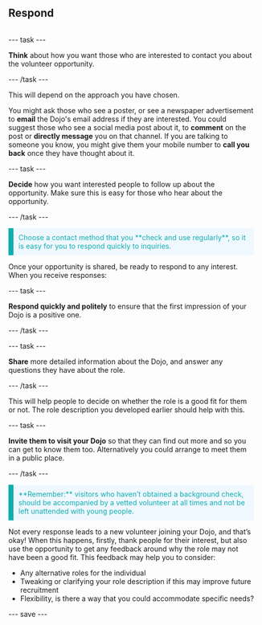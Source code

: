 ## Respond

<div style="display: flex; flex-wrap: wrap">
<div style="flex-basis: 200px; flex-grow: 1; margin-right: 15px;">

--- task ---
  
**Think** about how you want those who are interested to contact you about the volunteer opportunity. 

--- /task ---
 
This will depend on the approach you have chosen.
  
You might ask those who see a poster, or see a newspaper advertisement to **email** the Dojo's email address if they are interested.
You could suggest those who see a social media post about it, to **comment** on the post or **directly message** you on that channel.
If you are talking to someone you know, you might give them your mobile number to **call you back** once they have thought about it.
  

--- task ---
  
**Decide** how you want interested people to follow up about the opportunity. Make sure this is easy for those who hear about the opportunity.
  
--- /task ---
  
<p style="border-left: solid; border-width:10px; border-color: #0faeb0; background-color: aliceblue; padding: 10px;">
<span style="color: #0faeb0">Choose a contact method that you **check and use regularly**, so it is easy for you to respond quickly to inquiries.
</p>
  
Once your opportunity is shared, be ready to respond to any interest. When you receive responses:
  
--- task ---

**Respond quickly and politely** to ensure that the first impression of your Dojo is a positive one.

--- /task ---
  
--- task ---

**Share** more detailed information about the Dojo, and answer any questions they have about the role. 
  
--- /task ---
  
This will help people to decide on whether the role is a good fit for them or not. The role description you developed earlier should help with this.

--- task ---

**Invite them to visit your Dojo** so that they can find out more and so you can get to know them too. Alternatively you could arrange to meet them in a public place.

--- /task ---

<p style="border-left: solid; border-width:10px; border-color: #0faeb0; background-color: aliceblue; padding: 10px;">
<span style="color: #0faeb0">**Remember:** visitors who haven’t obtained a background check, should be accompanied by a vetted volunteer at all times and not be left unattended with young people. 
</p>
  
Not every response leads to a new volunteer joining your Dojo, and that’s okay! When this happens, firstly, thank people for their interest, but also use the opportunity to get any feedback around why the role may not have been a good fit.
This feedback may help you to consider:

+ Any alternative roles for the individual
+ Tweaking or clarifying your role description if this may improve future recruitment
+ Flexibility, is there a way that you could accommodate specific needs?


--- save ---

